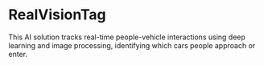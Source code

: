 # RealVisionTag
This AI solution tracks real-time people-vehicle interactions using deep learning and image processing, identifying which cars people approach or enter.
